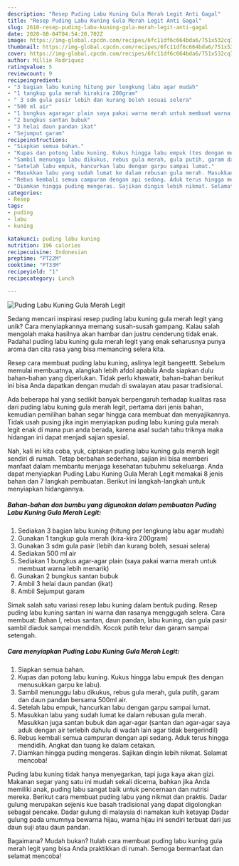 ```yaml
---
description: "Resep Puding Labu Kuning Gula Merah Legit Anti Gagal"
title: "Resep Puding Labu Kuning Gula Merah Legit Anti Gagal"
slug: 2610-resep-puding-labu-kuning-gula-merah-legit-anti-gagal
date: 2020-08-04T04:54:20.702Z
image: https://img-global.cpcdn.com/recipes/6fc11df6c664bda6/751x532cq70/puding-labu-kuning-gula-merah-legit-foto-resep-utama.jpg
thumbnail: https://img-global.cpcdn.com/recipes/6fc11df6c664bda6/751x532cq70/puding-labu-kuning-gula-merah-legit-foto-resep-utama.jpg
cover: https://img-global.cpcdn.com/recipes/6fc11df6c664bda6/751x532cq70/puding-labu-kuning-gula-merah-legit-foto-resep-utama.jpg
author: Millie Rodriquez
ratingvalue: 5
reviewcount: 9
recipeingredient:
- "3 bagian labu kuning hitung per lengkung labu agar mudah"
- "1 tangkup gula merah kirakira 200gram"
- " 3 sdm gula pasir lebih dan kurang boleh sesuai selera"
- "500 ml air"
- "1 bungkus agaragar plain saya pakai warna merah untuk membuat warna lebih menarik"
- "2 bungkus santan bubuk"
- "3 helai daun pandan ikat"
- "Sejumput garam"
recipeinstructions:
- "Siapkan semua bahan."
- "Kupas dan potong labu kuning. Kukus hingga labu empuk (tes dengan menusukkan garpu ke labu)."
- "Sambil menunggu labu dikukus, rebus gula merah, gula putih, garam dan daun pandan bersama 500ml air."
- "Setelah labu empuk, hancurkan labu dengan garpu sampai lumat."
- "Masukkan labu yang sudah lumat ke dalam rebusan gula merah. Masukkan juga santan bubuk dan agar-agar (santan dan agar-agar saya aduk dengan air terlebih dahulu di wadah lain agar tidak bergerindil)"
- "Rebus kembali semua campuran dengan api sedang. Aduk terus hingga mendidih. Angkat dan tuang ke dalam cetakan."
- "Diamkan hingga puding mengeras. Sajikan dingin lebih nikmat. Selamat mencoba!"
categories:
- Resep
tags:
- puding
- labu
- kuning

katakunci: puding labu kuning 
nutrition: 196 calories
recipecuisine: Indonesian
preptime: "PT22M"
cooktime: "PT33M"
recipeyield: "1"
recipecategory: Lunch

---
```



![Puding Labu Kuning Gula Merah Legit](https://img-global.cpcdn.com/recipes/6fc11df6c664bda6/751x532cq70/puding-labu-kuning-gula-merah-legit-foto-resep-utama.jpg)

Sedang mencari inspirasi resep puding labu kuning gula merah legit yang unik? Cara menyiapkannya memang susah-susah gampang. Kalau salah mengolah maka hasilnya akan hambar dan justru cenderung tidak enak. Padahal puding labu kuning gula merah legit yang enak seharusnya punya aroma dan cita rasa yang bisa memancing selera kita.

Resep cara membuat puding labu kuning, aslinya legit bangeettt. Sebelum memulai membuatnya, alangkah lebih afdol apabila Anda siapkan dulu bahan-bahan yang diperlukan. Tidak perlu khawatir, bahan-bahan berikut ini bisa Anda dapatkan dengan mudah di swalayan atau pasar tradisional.

Ada beberapa hal yang sedikit banyak berpengaruh terhadap kualitas rasa dari puding labu kuning gula merah legit, pertama dari jenis bahan, kemudian pemilihan bahan segar hingga cara membuat dan menyajikannya. Tidak usah pusing jika ingin menyiapkan puding labu kuning gula merah legit enak di mana pun anda berada, karena asal sudah tahu triknya maka hidangan ini dapat menjadi sajian spesial.


Nah, kali ini kita coba, yuk, ciptakan puding labu kuning gula merah legit sendiri di rumah. Tetap berbahan sederhana, sajian ini bisa memberi manfaat dalam membantu menjaga kesehatan tubuhmu sekeluarga. Anda dapat menyiapkan Puding Labu Kuning Gula Merah Legit memakai 8 jenis bahan dan 7 langkah pembuatan. Berikut ini langkah-langkah untuk menyiapkan hidangannya.

<!--inarticleads1-->

##### Bahan-bahan dan bumbu yang digunakan dalam pembuatan Puding Labu Kuning Gula Merah Legit:

1. Sediakan 3 bagian labu kuning (hitung per lengkung labu agar mudah)
1. Gunakan 1 tangkup gula merah (kira-kira 200gram)
1. Gunakan  3 sdm gula pasir (lebih dan kurang boleh, sesuai selera)
1. Sediakan 500 ml air
1. Sediakan 1 bungkus agar-agar plain (saya pakai warna merah untuk membuat warna lebih menarik)
1. Gunakan 2 bungkus santan bubuk
1. Ambil 3 helai daun pandan (ikat)
1. Ambil Sejumput garam


Simak salah satu variasi resep labu kuning dalam bentuk puding. Resep puding labu kuning santan ini warna dan rasanya menggugah selera. Cara membuat: Bahan I, rebus santan, daun pandan, labu kuning, dan gula pasir sambil diaduk sampai mendidih. Kocok putih telur dan garam sampai setengah. 

<!--inarticleads2-->

##### Cara menyiapkan Puding Labu Kuning Gula Merah Legit:

1. Siapkan semua bahan.
1. Kupas dan potong labu kuning. Kukus hingga labu empuk (tes dengan menusukkan garpu ke labu).
1. Sambil menunggu labu dikukus, rebus gula merah, gula putih, garam dan daun pandan bersama 500ml air.
1. Setelah labu empuk, hancurkan labu dengan garpu sampai lumat.
1. Masukkan labu yang sudah lumat ke dalam rebusan gula merah. Masukkan juga santan bubuk dan agar-agar (santan dan agar-agar saya aduk dengan air terlebih dahulu di wadah lain agar tidak bergerindil)
1. Rebus kembali semua campuran dengan api sedang. Aduk terus hingga mendidih. Angkat dan tuang ke dalam cetakan.
1. Diamkan hingga puding mengeras. Sajikan dingin lebih nikmat. Selamat mencoba!


Puding labu kuning tidak hanya menyegarkan, tapi juga kaya akan gizi. Makanan segar yang satu ini mudah sekali dicerna, bahkan jika Anda memiliki anak, puding labu sangat baik untuk pencernaan dan nutrisi mereka. Berikut cara membuat puding labu yang nikmat dan praktis. Dadar gulung merupakan sejenis kue basah tradisional yang dapat digolongkan sebagai pencake. Dadar gulung di malaysia di namakan kuih ketayap Dadar gulung pada umumnya bewarna hijau, warna hijau ini sendiri terbuat dari jus daun suji atau daun pandan. 

Bagaimana? Mudah bukan? Itulah cara membuat puding labu kuning gula merah legit yang bisa Anda praktikkan di rumah. Semoga bermanfaat dan selamat mencoba!
